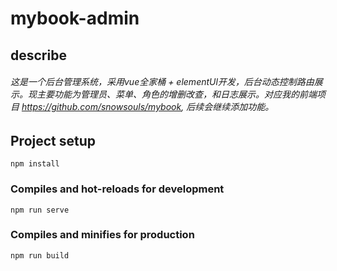 # mybook-admin

## describe

###### 这是一个后台管理系统，采用vue全家桶 + elementUl开发，后台动态控制路由展示。现主要功能为管理员、菜单、角色的增删改查，和日志展示。对应我的前端项目 https://github.com/snowsouls/mybook, 后续会继续添加功能。

## Project setup
```
npm install
```

### Compiles and hot-reloads for development
```
npm run serve
```

### Compiles and minifies for production
```
npm run build
```